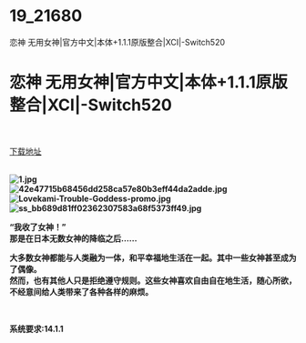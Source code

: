 # 19_21680
恋神 无用女神|官方中文|本体+1.1.1原版整合|XCI|-Switch520
# 恋神 无用女神|官方中文|本体+1.1.1原版整合|XCI|-Switch520
 <br/></br>
[下载地址](https://www.switch520.cc/article/21680 "下载地址")
<br/></br>

<p><strong><img title="1.jpg" src="https://www.switch520.cc/muke_img/2021_08_26_f07edc4e4478a.jpg" alt="1.jpg"></strong><br>
<strong><img title="42e47715b68456dd258ca57e80b3eff44da2adde.jpg" src="https://www.switch520.cc/muke_img/2021_08_26_48331d9da4dcd.jpg" alt="42e47715b68456dd258ca57e80b3eff44da2adde.jpg"></strong><br>
<strong><img title="Lovekami-Trouble-Goddess-promo.jpg" src="https://www.switch520.cc/muke_img/2021_08_26_e47206911b891.jpg" alt="Lovekami-Trouble-Goddess-promo.jpg"></strong><br>
<strong><img title="ss_bb689d81ff02362307583a68f5373ff49.jpg" src="https://www.switch520.cc/muke_img/2021_08_26_9976d1f54c90f.jpg" alt="ss_bb689d81ff02362307583a68f5373ff49.jpg">&nbsp;</strong></p>
<p><strong>“我收了女神！”</strong><br>
<strong>那是在日本无数女神的降临之后……</strong></p>
<p><strong>大多数女神都能与人类融为一体，和平幸福地生活在一起。其中一些女神甚至成为了偶像。</strong><br>
<strong>然而，也有其他人只是拒绝遵守规则。这些女神喜欢自由自在地生活，随心所欲，不经意间给人类带来了各种各样的麻烦。</strong></p>
<p>&nbsp;</p>
<p><strong>系统要求:14.1.1</strong></p>



